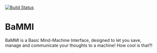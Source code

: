 [![Build Status](https://travis-ci.com/roypel/BaMMI.svg?branch=master)](https://travis-ci.com/roypel/BaMMI)

# BaMMI
BaMMI is a Basic Mind-Machine Interface, designed to let you save, manage and communicate your thoughts to a machine!
How cool is that?!
